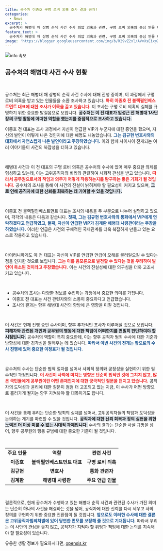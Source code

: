 ```yaml
---
title: 공수처 이종호 구명 로비 의혹 조사 결과 공개!
categories:
  - News
excerpt: >
  공수처가 해병대 채 상병 순직 사건 수사 외압 의혹과 관련, 구명 로비 의혹의 중심 인물 이종호 전 블랙펄인베스트먼트를 소환 조사했다. 그는 VIP 발언에 대한 해명을 하며 복잡한 진실의 실체를 드러내기 위해 나섰다.
feature_text: >
  공수처가 해병대 채 상병 순직 사건 수사 외압 의혹과 관련, 구명 로비 의혹의 중심 인물 이종호 전 블랙펄인베스트먼트를 소환 조사했다. 그는 VIP 발언에 대한 해명을 하며 복잡한 진실의 실체를 드러내기 위해 나섰다.
image: 'https://blogger.googleusercontent.com/img/b/R29vZ2xl/AVvXsEixyZcFfHzMRdzZMjFBmAUKJYCLCGyLL1o632UiGVXcaFdKo_bkvkuCioo0uUKlGfBVcT3P84aROyZIXSBEx3Aw5nCQ3pTgDom1WDC4m8eifvWiAmWEEVb4x6G_l8C0QH225ldMjyaFvpxGEBGNO37VmDTDMHGhJPq73UglMfDca1-0aw/s1600/blogspot.png'
---
```


<p><img src="https://blogger.googleusercontent.com/img/b/R29vZ2xl/AVvXsEixyZcFfHzMRdzZMjFBmAUKJYCLCGyLL1o632UiGVXcaFdKo_bkvkuCioo0uUKlGfBVcT3P84aROyZIXSBEx3Aw5nCQ3pTgDom1WDC4m8eifvWiAmWEEVb4x6G_l8C0QH225ldMjyaFvpxGEBGNO37VmDTDMHGhJPq73UglMfDca1-0aw/s1600/blogspot.png" alt="info 속보" /></p>

<h2 data-ke-size="size26">공수처의 해병대 사건 수사 현황</h2>

<p data-ke-size="size16">&nbsp;</p>

<p>공수처는 최근 해병대 채 상병의 순직 사건 수사에 대해 진행 중이며, 이 과정에서 구명 로비 의혹을 받고 있는 인물들을 소환 조사하고 있습니다. <b><span style="color: #ee2323;">특히 이종호 전 블랙펄인베스트먼트 대표에 대한 조사가 이목을 끌고 있습니다.</span></b> 이 조사는 구명 로비 의혹의 실체를 규명하기 위한 중요한 발걸음으로 보입니다. <b><span style="background-color: #21538527;">공수처는 이 전 대표가 임성근 전 해병대 1사단장의 구명 활동에 어떠한 역할을 했는지를 중점적으로 조사하고 있습니다.</span></b> </p>

<p>이종호 전 대표는 조사 과정에서 자신이 언급한 VIP가 누군지에 대한 증언을 했으며, 자신의 발언이 어떻게 나온 것인지에 대한 해명도 내놓았습니다. <b><span style="color: #1a5490;">그는 김규현 변호사와의 대화에서 자연스럽게 나온 발언이라고 주장하였습니다.</span></b> 이와 함께 사이사이 전개되는 여러 이야기들이 사건의 복잡성을 더하고 있습니다. </p>

<p data-ke-size="size16">&nbsp;</p>

<p>해병대 사건과 이 전 대표의 구명 로비 의혹은 공수처의 수사에 있어 매우 중요한 의제를 형성하고 있는데, 이는 고위공직자의 비리와 관련하여 사회적 관심을 받고 있습니다. <b><span style="color: #ee2323;">따라서 공무원으로서의 책임과 의무가 어떻게 작용하는지를 탐구하는 좋은 기회가 될 것입니다.</span></b> 공수처의 조사를 통해 이 사건의 진실이 밝혀져야 할 필요성이 커지고 있으며, <b><span style="background-color: #21538527;">그로 인해 공직자에 대한 신뢰를 회복하는 데 기여할 수 있을 것입니다.</span></b></p>

<p data-ke-size="size16">&nbsp;</p>

<p>이종호 전 블랙펄인베스트먼트 대표는 조사의 내용을 두 부분으로 나누어 설명하고 있으며, 각각의 내용은 다음과 같습니다. <b><span style="color: #1a5490;">첫째, 그는 김규현 변호사와의 통화에서 VIP에게 연락하겠다고 언급하였고, 둘째, 자신이 언급한 VIP가 김계환 해병대 사령관이라는 주장을 하였습니다.</span></b> 이러한 언급은 사건의 구체적인 국제관계를 더욱 복잡하게 만들고 있는 요소로 작용하고 있습니다.</p>

<p data-ke-size="size16">&nbsp;</p>

<p>아이러니하게도 이 전 대표는 자신이 VIP를 언급한 언급이 오해를 불러일으킬 수 있다는 점을 인지한 것으로 보입니다. <b><span style="color: #ee2323;">그는 이를 음모론으로 발전할 수 있다는 것을 우려하여 발언이 축소된 것이라고 주장했습니다.</span></b> 이는 사건의 진실성에 대한 의구심을 더욱 고조시키고 있습니다. </p>

<p data-ke-size="size16">&nbsp;</p>

<ul>
    <li>공수처의 조사는 다양한 정보를 수집하는 과정에서 중요한 의미를 가집니다.</li>
    <li>이종호 전 대표는 사건 관련자와의 소통이 중요하다고 언급했습니다.</li>
    <li>조사의 결과는 향후 해병대 사건의 향방에 큰 영향을 미칠 것입니다.</li>
</ul>

<p data-ke-size="size16">&nbsp;</p>

<p>이 사건은 현재 진행 중인 수사이며, 향후 추가적인 조사가 이루어질 것으로 보입니다. <b><span style="background-color: #21538527;">피해자와 관련된 개인과 공무원의 행동에 대한 책임이 어떠한지를 면밀히 판단하여야 할 시점입니다.</span></b> 공수처의 역할이 특히 중요한데, 이는 향후 공직자 범죄 수사에 대한 기준과 방향성에 대한 경각심을 일깨우는 데 있습니다. <b><span style="color: #1a5490;">따라서 이번 사건의 전개는 앞으로의 수사 진행에 있어 중요한 이정표가 될 것입니다.</span></b></p>

<p data-ke-size="size16">&nbsp;</p>

<p>공수처의 수사는 단순한 법적 절차를 넘어서 사회적 정의와 공정성을 실현하기 위한 필수적인 과정입니다. <b><span style="color: #ee2323;">이 사건이 사회에 미치는 영향은 단순히 법적인 것에 그치지 않고, 많은 국민들에게 공무원이란 어떤 존재인지에 대한 궁극적인 질문을 던지고 있습니다.</span></b> 공직자의 도덕성과 윤리에 대한 질문이 점점 더 고조되고 있는 지금, 이 수사가 어떤 방향으로 흘러가게 될지는 향후 지켜봐야 할 대목이기도 합니다.</p>

<p data-ke-size="size16">&nbsp;</p>

<p>이 사건을 통해 우리는 단순한 범죄의 실체를 넘어서, 고위공직자들의 책임과 도덕성을 논의하는 계기를 마련할 수 있을 것입니다. <b><span style="background-color: #21538527;">공직자에 대한 신뢰 회복과 정의 실현을 위한 노력은 더 이상 미룰 수 없는 시대적 과제입니다.</span></b> 수사의 결과는 단순한 사실 규명을 넘어, 향후 공무원의 행동 규범에 대한 중요한 기준이 될 것입니다. </p>

<p data-ke-size="size16">&nbsp;</p>

<table>
    <tr>
        <td style="text-align: center; height: 17px;"><b>주요 인물</b></td>
        <td style="text-align: center; height: 17px;"><b>역할</b></td>
        <td style="text-align: center; height: 17px;"><b>관련 사건</b></td>
    </tr>
    <tr>
        <td style="text-align: center; height: 17px;"><b>이종호</b></td>
        <td style="text-align: center; height: 17px;"><b>블랙펄인베스트먼트 대표</b></td>
        <td style="text-align: center; height: 17px;"><b>구명 로비 의혹</b></td>
    </tr>
    <tr>
        <td style="text-align: center; height: 17px;"><b>김규현</b></td>
        <td style="text-align: center; height: 17px;"><b>변호사</b></td>
        <td style="text-align: center; height: 17px;"><b>통화 관련자</b></td>
    </tr>
    <tr>
        <td style="text-align: center; height: 17px;"><b>김계환</b></td>
        <td style="text-align: center; height: 17px;"><b>해병대 사령관</b></td>
        <td style="text-align: center; height: 17px;"><b>주요 언급 인물</b></td>
    </tr>
</table>

<p data-ke-size="size16">&nbsp;</p>

<p>결론적으로, 현재 공수처가 수행하고 있는 해병대 순직 사건과 관련된 수사가 가진 의미는 단순히 하나의 사건을 해결하는 것을 넘어, 공직자에 대한 신뢰를 다시 세우고 사회 정의를 구현하기 위한 중요한 전환점이 될 것입니다. <b><span style="color: #1a5490;">앞으로도 이러한 수사에 대한 결론은 고위공직자범죄처벌에 있어 당연한 면모를 보장해 줄 것으로 기대됩니다.</span></b> 따라서 우리는 이 사안의 관심을 놓지 않고, 공직자가 지켜야 할 위엄과 책임에 대한 논의를 지속해야 할 필요성이 있습니다.</p>
유용한 생활 정보가 필요하시다면, <a href="https://opensis.kr" rel="dofollow">opensis.kr</a>


